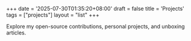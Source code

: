 +++
date = '2025-07-30T01:35:20+08:00'
draft = false
title = 'Projects'
tags = ["projects"]
layout = "list"
+++

Explore my open-source contributions, personal projects, and unboxing articles.